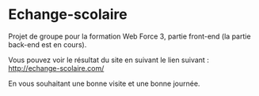 # Echange-scolaire
 Projet de groupe pour la formation Web Force 3, partie front-end (la partie back-end est en cours).
 
 Vous pouvez voir le résultat du site en suivant le lien suivant : http://echange-scolaire.com/
 
 En vous souhaitant une bonne visite et une bonne journée.
